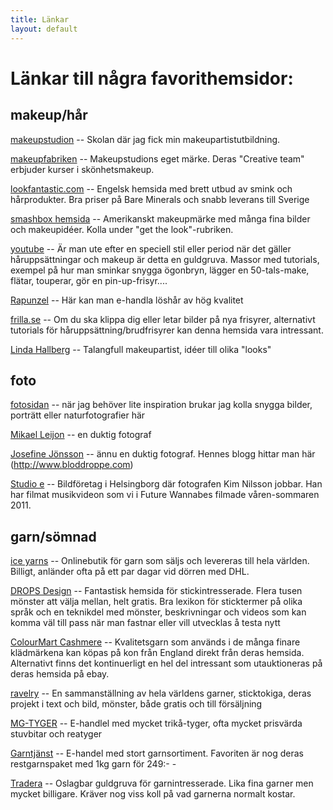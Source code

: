 ```yaml
---
title: Länkar
layout: default
---
```


# Länkar till några favorithemsidor:

## makeup/hår

[makeupstudion](http://www.makeupstudion.com) -- Skolan där jag fick min makeupartistutbildning.

[makeupfabriken](http://wwww.makeupfabriken.se) -- Makeupstudions eget märke. Deras "Creative team" erbjuder kurser i skönhetsmakeup.  

[lookfantastic.com](http://www.lookfantastic.com/home.dept) -- Engelsk hemsida med brett utbud av smink och hårprodukter. Bra priser på Bare Minerals och snabb leverans till Sverige

[smashbox hemsida](http://www.smashbox.com) -- Amerikanskt makeupmärke med många fina bilder och makeupidéer. Kolla under "get the look"-rubriken.

[youtube](http://www.youtube.com) -- Är man ute efter en speciell stil eller period när det gäller håruppsättningar och makeup är detta en guldgruva. Massor med tutorials, exempel på hur man sminkar snygga ögonbryn, lägger en 50-tals-make, flätar, touperar, gör en pin-up-frisyr....

[Rapunzel](http://www.rapunzelofsweden.se) -- Här kan man e-handla löshår av hög kvalitet

[frilla.se](http://www.frilla.se) -- Om du ska klippa dig eller letar bilder på nya frisyrer, alternativt tutorials för håruppsättning/brudfrisyrer kan denna hemsida vara intressant.

[Linda Hallberg](http//www.nyheter24.se/modette/hallberg) -- Talangfull makeupartist, idéer till olika "looks"




## foto

[fotosidan](http://www.fotosidan.se) -- när jag behöver lite inspiration brukar jag kolla snygga bilder, porträtt eller naturfotografier här

[Mikael Leijon](http://mikaelleijon.se/ml/intro.php) -- en duktig fotograf

[Josefine Jönsson](http://www.josefinejonsson.com) -- ännu en duktig fotograf. Hennes blogg hittar man här (http://www.bloddroppe.com)

[Studio e](http://www.studio-e.se) -- Bildföretag i Helsingborg där fotografen Kim Nilsson jobbar. Han har filmat musikvideon som vi i Future Wannabes filmade våren-sommaren 2011.

## garn/sömnad

[ice yarns](http://www.iceyarns.com) -- Onlinebutik för garn som säljs och levereras till hela världen. Billigt, anländer ofta på ett par dagar vid dörren med DHL.

[DROPS Design](http://www.garnstudio.com/index_lang.php) -- Fantastisk hemsida för stickintresserade. Flera tusen mönster att välja mellan, helt gratis. Bra lexikon för sticktermer på olika språk och en teknikdel med mönster, beskrivningar och videos som kan komma väl till pass när man fastnar eller vill utvecklas å testa nytt

[ColourMart Cashmere](http://www.colourmart.com) -- Kvalitetsgarn som används i de många finare klädmärkena kan köpas på kon från England direkt från deras hemsida. Alternativt finns det kontinuerligt en hel del intressant som utauktioneras på deras hemsida på ebay.

[ravelry](http:www.ravelry.com/account/login) -- En sammanställning av hela världens garner, sticktokiga, deras projekt i text och bild, mönster, både gratis och till försäljning

[MG-TYGER](http://www.mg-tyg.se) -- E-handlel med mycket trikå-tyger, ofta mycket prisvärda stuvbitar och reatyger 

[Garntjänst](http://www.garntjänst.se/) -- E-handel med stort garnsortiment. Favoriten är nog deras restgarnspaket med 1kg garn för 249:- - 

[Tradera](http://www.tradera.com/Garn-c3_181906) -- Oslagbar guldgruva för garnintresserade. Lika fina garner men mycket billigare. Kräver nog viss koll på vad garnerna normalt kostar.
				